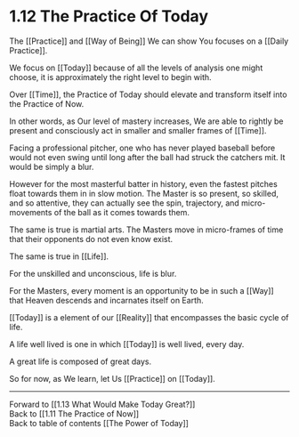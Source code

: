 # 1.12 The Practice Of Today
The [[Practice]] and [[Way of Being]] We can show You focuses on a [[Daily Practice]].

We focus on [[Today]] because of all the levels of analysis one might choose, it is approximately the right level to begin with. 

Over [[Time]], the Practice of Today should elevate and transform itself into the Practice of Now. 

In other words, as Our level of mastery increases, We are able to rightly be present and consciously act in smaller and smaller frames of [[Time]]. 

Facing a professional pitcher, one who has never played baseball before would not even swing until long after the ball had struck the catchers mit. It would be simply a blur. 

However for the most masterful batter in history, even the fastest pitches float towards them in in slow motion. The Master is so present, so skilled, and so attentive, they can actually see the spin, trajectory, and micro-movements of the ball as it comes towards them.  

The same is true is martial arts. The Masters move in micro-frames of time that their opponents do not even know exist. 

The same is true in [[Life]]. 

For the unskilled and unconscious, life is blur. 

For the Masters, every moment is an opportunity to be in such a [[Way]] that Heaven descends and incarnates itself on Earth. 

[[Today]] is a element of our [[Reality]] that encompasses the basic cycle of life. 

A life well lived is one in which [[Today]] is well lived, every day. 

A great life is composed of great days. 

So for now, as We learn, let Us [[Practice]] on [[Today]]. 

___

Forward to [[1.13 What Would Make Today Great?]]  
Back to [[1.11 The Practice of Now]]  
Back to table of contents [[The Power of Today]]  